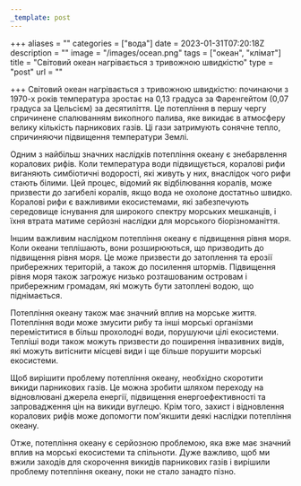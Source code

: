 ```yaml
---
_template: post
---
```


+++
aliases = ""
categories = ["вода"]
date = 2023-01-31T07:20:18Z
description = ""
image = "/images/ocean.png"
tags = ["океан", "клiмат"]
title = "Світовий океан нагрівається з тривожною швидкістю"
type = "post"
url = ""

+++
Світовий океан нагрівається з тривожною швидкістю: починаючи з 1970-х років температура зростає на 0,13 градуса за Фаренгейтом (0,07 градуса за Цельсієм) за десятиліття. Це потепління в першу чергу спричинене спалюванням викопного палива, яке викидає в атмосферу велику кількість парникових газів. Ці гази затримують сонячне тепло, спричиняючи підвищення температури Землі.

Одним з найбільш значних наслідків потепління океану є знебарвлення коралових рифів. Коли температура води підвищується, коралові рифи виганяють симбіотичні водорості, які живуть у них, внаслідок чого рифи стають білими. Цей процес, відомий як відбілювання коралів, може призвести до загибелі коралів, якщо вода не охолоне достатньо швидко. Коралові рифи є важливими екосистемами, які забезпечують середовище існування для широкого спектру морських мешканців, і їхня втрата матиме серйозні наслідки для морського біорізноманіття.

Іншим важливим наслідком потепління океану є підвищення рівня моря. Коли океани теплішають, вони розширюються, що призводить до підвищення рівня моря. Це може призвести до затоплення та ерозії прибережних територій, а також до посилення штормів. Підвищення рівня моря також загрожує низько розташованим островам і прибережним громадам, які можуть бути затоплені водою, що піднімається.

Потепління океану також має значний вплив на морське життя. Потепління води може змусити рибу та інші морські організми переміститися в більш прохолодні води, порушуючи цілі екосистеми. Тепліші води також можуть призвести до поширення інвазивних видів, які можуть витіснити місцеві види і ще більше порушити морські екосистеми.

Щоб вирішити проблему потепління океану, необхідно скоротити викиди парникових газів. Це можна зробити шляхом переходу на відновлювані джерела енергії, підвищення енергоефективності та запровадження цін на викиди вуглецю. Крім того, захист і відновлення коралових рифів може допомогти пом'якшити деякі наслідки потепління океану.

Отже, потепління океану є серйозною проблемою, яка вже має значний вплив на морські екосистеми та спільноти. Дуже важливо, щоб ми вжили заходів для скорочення викидів парникових газів і вирішили проблему потепління океану, поки не стало занадто пізно.
